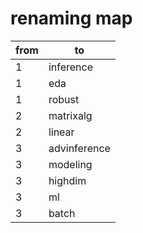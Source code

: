 # renaming map

from | to
--- | ---
1 | inference
1 | eda
1 | robust
2 | matrixalg
2 | linear
3 | advinference
3 | modeling
3 | highdim
3 | ml
3 | batch
